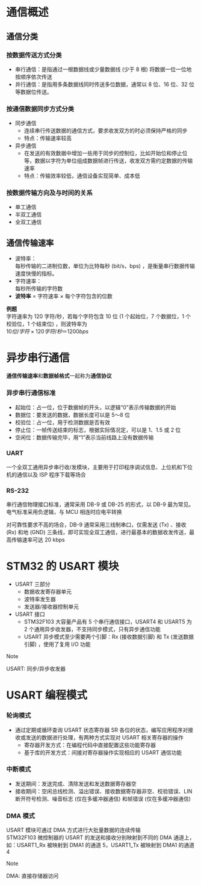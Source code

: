# 通信概述

## 通信分类

### 按数据传送方式分类

- 串行通信：是指通过一根数据线或少量数据线 (少于 8 根) 将数据一位一位地按顺序依次传送
- 并行通信：是指用多条数据线同时传送多位数据，通常以 8 位、16 位、32 位等数据位传送。  

### 按通信数据同步方式分类

- 同步通信
  - 连续串行传送数据的通信方式，要求收发双方的时必须保持严格的同步
  - 特点：传输速率较高
- 异步通信
  - 在发送的有效数据中增加一些用于同步的控制位，比如开始位和停止位等，数据以字符为单位组成数据帧进行传送，收发双方需约定数据的传输速率
  - 特点：传输效率较低，通信设备实现简单、成本低

### 按数据传输方向及与时间的关系

- 单工通信
- 半双工通信
- 全双工通信

## 通信传输速率

- 波特率：  
每秒传输的二进制位数，单位为比特每秒 (bit/s，bps) ，是衡量串行数据传输速度快慢的指标。
- 字符速率：  
每秒所传输的字符数
- **波特率** = 字符速率 × 每个字符包含的位数

**例题**  
字符速率为 120 字符/秒，若每个字符包含 10 位 (1 个起始位，7 个数据位，1 个校验位，1 个结束位) ，则波特率为  
$10 位/字符×120 字符/秒＝1200bps$

# 异步串行通信

**通信传输速率**和**数据帧格式**一起称为**通信协议**

### 异步串行通信标准

- 起始位：占一位，位于数据帧的开头，以逻辑“0”表示传输数据的开始
- 数据位：要发送的数据，数据长度可以是 5～8 位
- 校验位：占一位，用于检测数据是否有效
- 停止位：一帧传送结束的标志，根据实际情况定，可以是 1、1.5 或 2 位
- 空闲位：数据传输完毕，用“1”表示当前线路上没有数据传输

### UART

一个全双工通用异步串行收/发模块，主要用于打印程序调试信息、上位机和下位机的通信以及 ISP 程序下载等场合

### RS-232

串行通信物理接口标准，通常采用 DB-9 或 DB-25 的形式，以 DB-9 最为常见。电气标准采用负逻辑，与 MCU 相连时应电平转换

对可靠性要求不高的场合，DB-9 通常采用三线制串口，仅需发送 (Tx) 、接收 (Rx) 和地 (GND) 三条线，即可实现全双工通信，进行最基本的数据收发传送，最高传输速率可达 20 kbps

# STM32 的 USART 模块

- USART 三部分
  - 数据收发寄存器单元
  - 波特率发生器
  - 发送器/接收器控制单元
- USART 接口
  - STM32F103 大容量产品有 5 个串行通信接口，USART4 和 USART5 为 2 个通用异步收发器，不支持同步模式，只有异步通信功能
  - USART 异步模式至少需要两个引脚：Rx (接收数据引脚) 和 Tx (发送数据引脚) ，使用了复用 I/O 功能

> [!NOTE]
> USART: 同步/异步收发器

# USART 编程模式

### 轮询模式

- 通过定期或循环查询 USART 状态寄存器 SR 各位的状态，编写应用程序对接收或发送的数据进行处理，有两种方式实现对 USART 相关寄存器的操作
  - 寄存器开发方式：在编程代码中直接配置这些功能寄存器
  - 基于库的开发方式：间接对寄存器操作实现相应的 USART 通信功能

### 中断模式

- 发送期间：发送完成、清除发送和发送数据寄存器空
- 接收期间：空闲总线检测、溢出错误、接收数据寄存器非空、校验错误、LIN 断开符号检测、噪音标志 (仅在多缓冲器通信) 和帧错误 (仅在多缓冲器通信)

### DMA 模式

USART 模块可通过 DMA 方式进行大批量数据的连续传输  
STM32F103 微控制器的 USART 的发送和接收分别映射到不同的 DMA 通道上，如：USART1_Rx 被映射到 DMA1 的通道 5，USART1_Tx 被映射到 DMA1 的通道 4

> [!NOTE]
> DMA: 直接存储器访问
